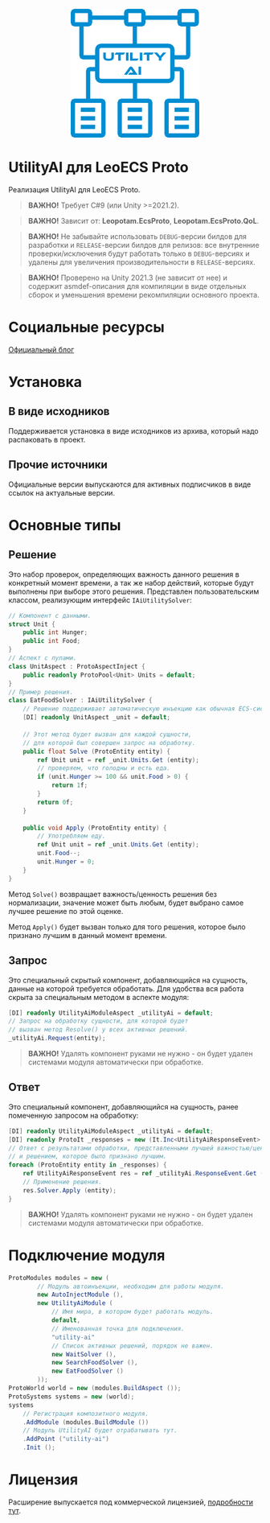 <p align="center">
    <img src="./logo.png" alt="Logo">
</p>

# UtilityAI для LeoECS Proto
Реализация UtilityAI для LeoECS Proto.

> **ВАЖНО!** Требует C#9 (или Unity >=2021.2).

> **ВАЖНО!** Зависит от: **Leopotam.EcsProto**, **Leopotam.EcsProto.QoL**.

> **ВАЖНО!** Не забывайте использовать `DEBUG`-версии билдов для разработки и `RELEASE`-версии билдов для релизов: все внутренние проверки/исключения будут работать только в `DEBUG`-версиях и удалены для увеличения производительности в `RELEASE`-версиях.

> **ВАЖНО!** Проверено на Unity 2021.3 (не зависит от нее) и содержит asmdef-описания для компиляции в виде отдельных сборок и уменьшения времени рекомпиляции основного проекта.


# Социальные ресурсы
[Официальный блог](https://leopotam.com)


# Установка


## В виде исходников
Поддерживается установка в виде исходников из архива, который надо распаковать в проект.


## Прочие источники
Официальные версии выпускаются для активных подписчиков в виде ссылок на актуальные версии.


# Основные типы


## Решение
Это набор проверок, определяющих важность данного решения в конкретный момент времени, а так же набор действий, которые будут выполнены при выборе этого решения.
Представлен пользовательским классом, реализующим интерфейс `IAiUtilitySolver`:
```c#
// Компонент с данными.
struct Unit {
    public int Hunger;
    public int Food;
}
// Аспект с пулами.
class UnitAspect : ProtoAspectInject {
    public readonly ProtoPool<Unit> Units = default;
}
// Пример решения.
class EatFoodSolver : IAiUtilitySolver {
    // Решение поддерживает автоматическую инъекцию как обычная ECS-система.
    [DI] readonly UnitAspect _unit = default;

    // Этот метод будет вызван для каждой сущности,
    // для которой был совершен запрос на обработку.
    public float Solve (ProtoEntity entity) {
        ref Unit unit = ref _unit.Units.Get (entity);
        // проверяем, что голодны и есть еда.
        if (unit.Hunger >= 100 && unit.Food > 0) {
            return 1f;
        }
        return 0f;
    }

    public void Apply (ProtoEntity entity) {
        // Употребляем еду.
        ref Unit unit = ref _unit.Units.Get (entity);
        unit.Food--;
        unit.Hunger = 0;
    }
}
```
Метод `Solve()` возвращает важность/ценность решения без нормализации, значение может быть любым, будет выбрано самое лучшее решение по этой оценке.

Метод `Apply()` будет вызван только для того решения, которое было признано лучшим в данный момент времени.

## Запрос
Это специальный скрытый компонент, добавляющийся на сущность, данные на которой требуется обработать. Для удобства вся работа скрыта за специальным методом в аспекте модуля:
```c#
[DI] readonly UtilityAiModuleAspect _utilityAi = default;
// Запрос на обработку сущности, для которой будет
// вызван метод Resolve() у всех активных решений.
_utilityAi.Request(entity);
```
> **ВАЖНО!** Удалять компонент руками не нужно - он будет удален системами модуля автоматически при обработке.

## Ответ
Это специальный компонент, добавляющийся на сущность, ранее помеченную запросом на обработку:
```c#
[DI] readonly UtilityAiModuleAspect _utilityAi = default;
[DI] readonly ProtoIt _responses = new (It.Inc<UtilityAiResponseEvent> ());
// Ответ с результатами обработки, представленными лучшей важностью/ценностью
// и решением, которое было признано лучшим.
foreach (ProtoEntity entity in _responses) {
    ref UtilityAiResponseEvent res = ref _utilityAi.ResponseEvent.Get (entity);
    // Применение решения.
    res.Solver.Apply (entity);
}
```
> **ВАЖНО!** Удалять компонент руками не нужно - он будет удален системами модуля автоматически при обработке.


# Подключение модуля
```c#
ProtoModules modules = new (
        // Модуль автоинъекции, необходим для работы модуля.
        new AutoInjectModule (),
        new UtilityAiModule (
            // Имя мира, в котором будет работать модуль.
            default,
            // Именованная точка для подключения. 
            "utility-ai"
            // Список активных решений, порядок не важен.
            new WaitSolver (),
            new SearchFoodSolver (),
            new EatFoodSolver ()
        ));
ProtoWorld world = new (modules.BuildAspect ());
ProtoSystems systems = new (world);
systems
    // Регистрация композитного модуля.
    .AddModule (modules.BuildModule ())
    // Модуль UtilityAI будет отрабатывать тут.
    .AddPoint ("utility-ai")
    .Init ();
```


# Лицензия
Расширение выпускается под коммерческой лицензией, [подробности тут](./LICENSE.md).
